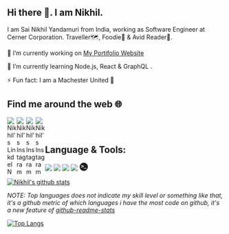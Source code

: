 ## Hi there 👋. I am Nikhil.

I am Sai Nikhil Yandamuri from India, working as Software Engineer at Cerner Corporation. Traveller:world_map:, Foodie:curry: & Avid Reader:open_book:.

🔭 I’m currently working on [My Portifolio Website](https://github.com/SaiNikhilYandamuri/portifolio-website)

🌱 I’m currently learning Node.js, React & GraphQL . 

⚡ Fun fact: I am a Machester United :imp:

## Find me around the web :globe_with_meridians:
<a href="https://www.linkedin.com/in/sai-nikhil-y-928184140/">
  <img align="left" alt="Nikhil's LinkdeIN" width="22px" src="https://cdn.jsdelivr.net/npm/simple-icons@v3/icons/linkedin.svg" />
</a>

<a href="https://www.instagram.com/helloitsnikhil/">
  <img align="left" alt="Nikhil's Instagram" width="22px" src="https://cdn.jsdelivr.net/npm/simple-icons@v3/icons/instagram.svg" />
</a>

<a href="https://medium.com/@nikhi.yandamuri">
  <img align="left" alt="Nikhil's Instagram" width="22px" src="https://cdn.jsdelivr.net/npm/simple-icons@3.5.0/icons/medium.svg" />
</a>

<a href="https://www.hackerrank.com/sainikhily">
  <img align="left" alt="Nikhil's Instagram" width="22px" src="https://cdn.jsdelivr.net/npm/simple-icons@3.5.0/icons/hackerrank.svg" />
</a>

<br />
<br />



## Language & Tools:  

<code><img height="20" src="https://cdn.jsdelivr.net/npm/simple-icons@3.5.0/icons/java.svg"></code>
<code><img height="20" src="https://cdn.jsdelivr.net/npm/simple-icons@3.5.0/icons/microsoftsqlserver.svg"></code>
<code><img height="20" src="https://cdn.jsdelivr.net/npm/simple-icons@3.5.0/icons/chef.svg"></code>
<code><img height="20" src="https://cdn.jsdelivr.net/npm/simple-icons@3.5.0/icons/git.svg"></code>
<code><img height="20" src="https://raw.githubusercontent.com/github/explore/80688e429a7d4ef2fca1e82350fe8e3517d3494d/topics/terminal/terminal.png"></code>




[![Nikhil's github stats](https://github-readme-stats.vercel.app/api?username=sainikhilyandamuri&show_icons=true&theme=tokyonight)](https://github.com/anuraghazra/github-readme-stats)


*NOTE: Top languages does not indicate my skill level or something like that, it's a github metric of which languages i have the most code on github, it's a new feature of [github-readme-stats](https://github.com/anuraghazra/github-readme-stats)*

[![Top Langs](https://github-readme-stats.vercel.app/api/top-langs/?username=sainikhilyandamuri&layout=compact&theme=tokyonight)](https://github.com/anuraghazra/github-readme-stats)


<!--
**SaiNikhilYandamuri/SaiNikhilYandamuri** is a ✨ _special_ ✨ repository because its `README.md` (this file) appears on your GitHub profile.

Here are some ideas to get you started:

- 🔭 I’m currently working on ...
- 🌱 I’m currently learning ...
- 👯 I’m looking to collaborate on ...
- 🤔 I’m looking for help with ...
- 💬 Ask me about ...
- 📫 How to reach me: ...
- 😄 Pronouns: ...
- ⚡ Fun fact: ...
<code><img height="20" src="https://raw.githubusercontent.com/github/explore/5c058a388828bb5fde0bcafd4bc867b5bb3f26f3/topics/graphql/graphql.png"></code>
<code><img height="20" src="https://raw.githubusercontent.com/github/explore/80688e429a7d4ef2fca1e82350fe8e3517d3494d/topics/nodejs/nodejs.png"></code>


### **Get in Touch**
- **LinkedIn - 

[![Top Langs](https://github-readme-stats.vercel.app/api/top-langs/?username=sainikhilyandamuri&layout=compact)](https://github.com/anuraghazra/github-readme-stats)
-->

